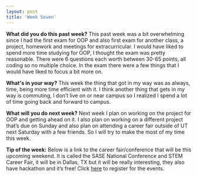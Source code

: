 ```yaml
---
layout: post
title: 'Week Seven'
---
```


**What did you do this past week?**
This past week was a bit overwhelming since I had the first exam for OOP and also first exam for another class, a project, homework and meetings for extracurricular. I would have liked to spend more time studying for OOP, I thought the exam was pretty reasonable. There were 6 questions each worth between 30-65 points, all coding so no multiple choice. In the exam there were a few things that I would have liked to focus a bit more on.

**What's in your way?**
This week the thing that got in my way was as always, time, being more time efficient with it. I think another thing that gets in my way is commuting, I don’t live on or near campus so I realized I spend a lot of time going back and forward to campus.

**What will you do next week?**
Next week I plan on working on the project for OOP and getting ahead on it. I also plan on working on a different project that’s due on Sunday and also plan on attending a career fair outside of UT next Saturday with a few friends. So I will try to make the most of my time this week.

**Tip of the week:**
Below is a link to the career fair/conference that will be this upcoming weekend. It is called the SASE National Conference and STEM Career Fair, it will be in Dallas, TX but it will be really interesting, they also have hackathon and it’s free! Click [here]( http://www.saseconnect.org/conference/) to register for the events.
